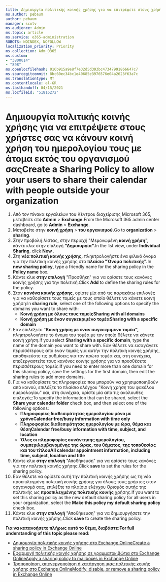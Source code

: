 ```yaml
---
title: Δημιουργία πολιτικής κοινής χρήσης για να επιτρέψετε στους χρήστες σας να κάνουν κοινή χρήση του ημερολογίου τους με άτομα εκτός του οργανισμού σας
ms.author: pebaum
author: pebaum
manager: scotv
ms.audience: Admin
ms.topic: article
ms.service: o365-administration
ROBOTS: NOINDEX, NOFOLLOW
localization_priority: Priority
ms.collection: Adm_O365
ms.custom:
- "3800014"
- "898"
ms.openlocfilehash: 016b915a9e8f7e32d5d393bc47347991866647c7
ms.sourcegitcommit: 8bc60ec34bc1e40685e3976576e04a2623f63a7c
ms.translationtype: MT
ms.contentlocale: el-GR
ms.lasthandoff: 04/15/2021
ms.locfileid: "51816272"
---
```

# <a name="create-a-sharing-policy-to-allow-your-users-to-share-their-calendar-with-people-outside-your-organization"></a><span data-ttu-id="d6b01-102">Δημιουργία πολιτικής κοινής χρήσης για να επιτρέψετε στους χρήστες σας να κάνουν κοινή χρήση του ημερολογίου τους με άτομα εκτός του οργανισμού σας</span><span class="sxs-lookup"><span data-stu-id="d6b01-102">Create a Sharing Policy to allow your users to share their calendar with people outside your organization</span></span>

1. <span data-ttu-id="d6b01-103">Από τον πίνακα εργαλείων του Κέντρου διαχείρισης Microsoft 365, μεταβείτε στο **Admin**  >  **Exchange.**</span><span class="sxs-lookup"><span data-stu-id="d6b01-103">From the Microsoft 365 admin center dashboard, go to **Admin** > **Exchange**.</span></span>
2. <span data-ttu-id="d6b01-104">Μεταβείτε στην **κοινή χρήση**  >  **του οργανισμού.**</span><span class="sxs-lookup"><span data-stu-id="d6b01-104">Go to **organization** > **sharing**.</span></span>
3. <span data-ttu-id="d6b01-105">Στην προβολή λίστας, στην περιοχή "Μεμονωμένη **κοινή χρήση",** κάντε κλικ στην επιλογή **"Δημιουργία".**</span><span class="sxs-lookup"><span data-stu-id="d6b01-105">In the list view, under **Individual Sharing**, click **New** .</span></span>
4. <span data-ttu-id="d6b01-106">Στη **νέα πολιτική κοινής χρήσης,** πληκτρολογήστε ένα φιλικό όνομα για την πολιτική κοινής χρήσης στο **πλαίσιο "Όνομα πολιτικής".**</span><span class="sxs-lookup"><span data-stu-id="d6b01-106">In **new sharing policy**, type a friendly name for the sharing policy in the **Policy name** box.</span></span>
5. <span data-ttu-id="d6b01-107">Κάντε κλικ **στην επιλογή**  "Προσθήκη" για να ορίσετε τους κανόνες κοινής χρήσης για την πολιτική.</span><span class="sxs-lookup"><span data-stu-id="d6b01-107">Click **Add**  to define the sharing rules for the policy.</span></span>
6. <span data-ttu-id="d6b01-108">Στον **κανόνα κοινής χρήσης,** ορίστε μία από τις παρακάτω επιλογές για να καθορίσετε τους τομείς με τους οποίο θέλετε να κάνετε κοινή χρήση:</span><span class="sxs-lookup"><span data-stu-id="d6b01-108">In **sharing rule**, select one of the following options to specify the domains you want to share with:</span></span>
    - <span data-ttu-id="d6b01-109">**Κοινή χρήση με όλους τους τομείς**</span><span class="sxs-lookup"><span data-stu-id="d6b01-109">**Sharing with all domains**</span></span>
    - <span data-ttu-id="d6b01-110">**Κοινή χρήση με έναν συγκεκριμένο τομέα**</span><span class="sxs-lookup"><span data-stu-id="d6b01-110">**Sharing with a specific domain**</span></span>
8. <span data-ttu-id="d6b01-111">Εάν επιλέξετε **"Κοινή χρήση με έναν συγκεκριμένο τομέα",** πληκτρολογήστε το όνομα του τομέα με τον οποίο θέλετε να κάνετε κοινή χρήση.</span><span class="sxs-lookup"><span data-stu-id="d6b01-111">If you select **Sharing with a specific domain**, type the name of the domain you want to share with.</span></span> <span data-ttu-id="d6b01-112">Εάν θέλετε να εισαγάγετε περισσότερους από έναν τομείς για αυτήν την πολιτική κοινής χρήσης, αποθηκεύστε τις ρυθμίσεις για τον πρώτο τομέα και, στη συνέχεια, επεξεργαστείτε τους κανόνες κοινής χρήσης για να προσθέσετε περισσότερους τομείς.</span><span class="sxs-lookup"><span data-stu-id="d6b01-112">If you need to enter more than one domain for this sharing policy, save the settings for the first domain, then edit the sharing rules to add more domains.</span></span>
9. <span data-ttu-id="d6b01-113">Για να καθορίσετε τις πληροφορίες  που μπορούν να χρησιμοποιηθούν από κοινού, επιλέξτε το πλαίσιο ελέγχου "Κοινή χρήση του φακέλου ημερολογίου" και, στη συνέχεια, ορίστε μία από τις ακόλουθες επιλογές:</span><span class="sxs-lookup"><span data-stu-id="d6b01-113">To specify the information that can be shared, select the **Share your calendar folder** check box, and then select one of the following options:</span></span>
    - <span data-ttu-id="d6b01-114">**Πληροφορίες διαθεσιμότητας ημερολογίου μόνο με χρόνο**</span><span class="sxs-lookup"><span data-stu-id="d6b01-114">**Calendar free/busy information with time only**</span></span>
    - <span data-ttu-id="d6b01-115">**Πληροφορίες διαθεσιμότητας ημερολογίου με ώρα, θέμα και θέση**</span><span class="sxs-lookup"><span data-stu-id="d6b01-115">**Calendar free/busy information with time, subject, and location**</span></span>
    - <span data-ttu-id="d6b01-116">**Όλες οι πληροφορίες συνάντησης ημερολογίου, συμπεριλαμβανομένης της ώρας, του θέματος, της τοποθεσίας και του τίτλου**</span><span class="sxs-lookup"><span data-stu-id="d6b01-116">**All calendar appointment information, including time, subject, location and title**</span></span>
11. <span data-ttu-id="d6b01-117">Κάντε κλικ **στην επιλογή** "Αποθήκευση" για να ορίσετε τους κανόνες για την πολιτική κοινής χρήσης.</span><span class="sxs-lookup"><span data-stu-id="d6b01-117">Click **save** to set the rules for the sharing policy.</span></span>
12. <span data-ttu-id="d6b01-118">Εάν θέλετε να ορίσετε αυτή την πολιτική κοινής χρήσης ως τη νέα προεπιλεγμένη πολιτική κοινής χρήσης για όλους τους χρήστες στον οργανισμό σας, επιλέξτε το πλαίσιο ελέγχου Ορισμός αυτής της πολιτικής ως **προεπιλεγμένης πολιτικής κοινής** χρήσης.</span><span class="sxs-lookup"><span data-stu-id="d6b01-118">If you want to set this sharing policy as the new default sharing policy for all users in your organization, select the **Make this policy my default sharing policy** check box.</span></span>
13. <span data-ttu-id="d6b01-119">Κάντε κλικ **στην επιλογή** "Αποθήκευση" για να δημιουργήσετε την πολιτική κοινής χρήσης.</span><span class="sxs-lookup"><span data-stu-id="d6b01-119">Click **save** to create the sharing policy.</span></span>  

<span data-ttu-id="d6b01-120">**Για να κατανοήσετε πλήρως αυτό το θέμα, διαβάστε:**</span><span class="sxs-lookup"><span data-stu-id="d6b01-120">**For full understanding of this topic please read:**</span></span>

- [<span data-ttu-id="d6b01-121">Δημιουργία πολιτικής κοινής χρήσης στο Exchange Online</span><span class="sxs-lookup"><span data-stu-id="d6b01-121">Create a sharing policy in Exchange Online</span></span>](https://docs.microsoft.com/exchange/sharing/sharing-policies/create-a-sharing-policy)
- [<span data-ttu-id="d6b01-122">Εφαρμογή πολιτικής κοινής χρήσης σε γραμματοκιβώτια στο Exchange Online</span><span class="sxs-lookup"><span data-stu-id="d6b01-122">Apply a sharing policy to mailboxes in Exchange Online</span></span>](https://docs.microsoft.com/exchange/sharing/sharing-policies/apply-a-sharing-policy)
- [<span data-ttu-id="d6b01-123">Τροποποίηση, απενεργοποίηση ή κατάργηση μιας πολιτικής κοινής χρήσης στο Exchange Online</span><span class="sxs-lookup"><span data-stu-id="d6b01-123">Modify, disable, or remove a sharing policy in Exchange Online</span></span>](https://docs.microsoft.com/exchange/sharing/sharing-policies/modify-a-sharing-policy)